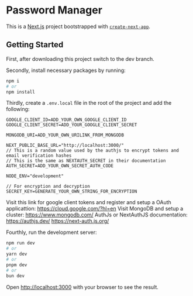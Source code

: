 # Password Manager

This is a [Next.js](https://nextjs.org) project bootstrapped with [`create-next-app`](https://nextjs.org/docs/app/api-reference/cli/create-next-app).

## Getting Started

First, after downloading this project switch to the dev branch.

Secondly, install necessary packages by running:

``` bash
npm i
# or
npm install
```

Thirdly, create a ```.env.local``` file in the root of the project and add the following:
```
GOOGLE_CLIENT_ID=ADD_YOUR_OWN_GOOGLE_CLIENT_ID
GOOGLE_CLIENT_SECRET=ADD_YOUR_GOOGLE_CLIENT_SECRET

MONGODB_URI=ADD_YOUR_OWN_URILINK_FROM_MONGODB

NEXT_PUBLIC_BASE_URL="http://localhost:3000/"
// This is a random value used by the authjs to encrypt tokens and email verification hashes
// This is the same as NEXTAUTH_SECRET in their documentation
AUTH_SECRET=ADD_YOUR_OWN_SECRET_AUTH_CODE

NODE_ENV="development"

// For encryption and decryption 
SECRET_KEY=GENERATE_YOUR_OWN_STRING_FOR_ENCRYPTION
```
Visit this link for google client tokens and register and setup a OAuth applicattion: https://cloud.google.com/?hl=en
Visit MongoDB and setup a cluster: https://www.mongodb.com/
AuthJs or NextAuthJS documentation:
https://authjs.dev/
https://next-auth.js.org/

Fourthly, run the development server:

```bash
npm run dev
# or
yarn dev
# or
pnpm dev
# or
bun dev
```

Open [http://localhost:3000](http://localhost:3000) with your browser to see the result.
